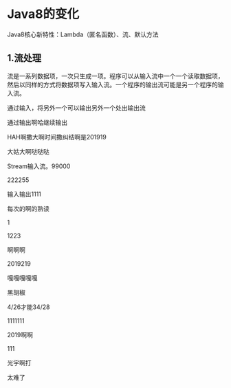 # Java8的变化

Java8核心新特性：Lambda（匿名函数）、流、默认方法

## 1.流处理

流是一系列数据项，一次只生成一项。程序可以从输入流中一个一个读取数据项，然后以同样的方式将数据项写入输入流。一个程序的输出流可能是另一个程序的输入流。

通过输入，将另外一个可以输出另外一个处出输出流

通过输出啊哈继续输出

HAH啊撒大啊时间撒纠结啊是201919

大姑大啊哒哒哒

Stream输入流。99000

222255

输入输出1111

每次的啊的熟读

1

1223

啊啊啊

2019219

嘎嘎嘎嘎嘎

黑胡椒

4/26才能34/28

1111111

2019啊啊

111

光宇啊打

太难了